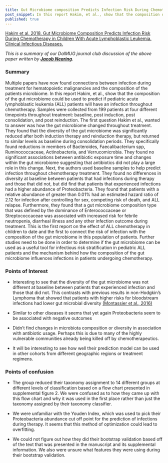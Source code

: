 ```yaml
---
title: Gut Microbiome composition Predicts Infection Risk During Chemotherapy in Children With Acute Lymphoblastic Leukemia
post_snippet: In this report Hakim, et al., show that the composition of the gut microbiome could be used to predict if pediatric acute lymphoblastic leukemia (ALL) patients will have an infection throughout chemotherapy.
published: true
---
```


[Hakim et al. 2018. Gut Microbiome Composition Predicts Infection Risk During Chemotherapy in Children With Acute Lymphoblastic Leukemia. Clinical Infectious Diseases. ](https://academic.oup.com/cid/article/67/4/541/4922398)

_This is a summary of our DalMUG journal club discussion of the above paper written by [**Jacob Nearing**](https://twitter.com/JTNearing)._

### Summary
Multiple papers have now found connections between infection during treatment for hematopoietic malignancies and the composition of the patients microbiome. In this report Hakim, et al., show that the composition of the gut microbiome could be used to predict if pediatric acute lymphoblastic leukemia (ALL) patients will have an infection throughout chemotherapy. Samples were collected from 199 patients at four different timepoints throughout treatment: baseline, post induction, post consolidation, and post reinduction.
	The first question Hakim et al., wanted to answer was how the gut microbiome changed throughout treatment. They found that the diversity of the gut microbiome was significantly reduced after both induction therapy and reinduction therapy, but returned to similar levels as baseline during consolidation periods. They specifically found reductions in members of Bacteroides, Faecalibacterium spp, Ruminococcaceae, Actinobacteria, and Verrucomicrobia. They found no significant associations between antibiotic exposure time and changes within the gut microbiome suggesting that antibiotics did not play a large role in this change. 
	Next, the authors used baseline samples to help predict infection throughout chemotherapy treatment. They found no differences in diversity at baseline between patients that had infections during therapy and those that did not, but did find that patients that experienced infections had a higher abundance of Proteobacteria. They found that patients with a relative abundance of greater than 0.01% had an estimated hazard ratio of 2.12 for infection after controlling for sex, competing risk of death, and ALL relapse. Furthermore, they found that a gut microbiome composition type that was defined by the dominance of Enterococcaceae or Streptococcaceae was associated with increased risk for febrile neutropenia, diarrheal illness and any other infection outcome during treatment. 
	This is the first report on the effect of ALL chemotherapy in children to date and the first to connect the risk of infection with the composition of the gut microbiome in this population of patients. Further studies need to be done in order to determine if the gut microbiome can be used as a useful tool for infectious risk stratification in pediatric ALL patients and the mechanism behind how the composition of the gut microbiome influences infections in patients undergoing chemotherapy. 

### Points of Interest
* Interesting to see that the diversity of the gut microbiome was not different at baseline between patients that experienced infection and those that did not. This contrasts with previous results in non-Hodgkin’s Lymphoma that showed that patients with higher risks for bloodstream infections had lower gut microbial diversity [(Montassier et al., 2016)](https://genomemedicine.biomedcentral.com/articles/10.1186/s13073-016-0301-4)

* Similar to other diseases it seems that yet again Proteobacteria seem to be associated with negative outcomes

* Didn’t find changes in microbiota composition or diversity in association with antibiotic usage. Perhaps this is due to many of the highly vulnerable communities already being killed off by chemotherapeutics.

* It will be interesting to see how well their prediction model can be used in other cohorts from different geographic regions or treatment regimens.


### Points of confusion

* The group reduced their taxonomy assignment to 14 different groups at different levels of classification based on a flow chart presented in supplemental figure 2. We were confused as to how they came up with this flow chart and why it was used in the first place rather than just the taxonomy assigned by their taxonomy classifier.

* We were unfamiliar with the Youden Index, which was used to pick their Proteobacteria abundance cut off point for the prediction of infections during therapy. It seems that this method of optimization could lead to overfitting. 

* We could not figure out how they did their bootstrap validation based off of the text that was presented in the manuscript and its supplemental information. We also were unsure what features they were using during their bootstrap validation.  

